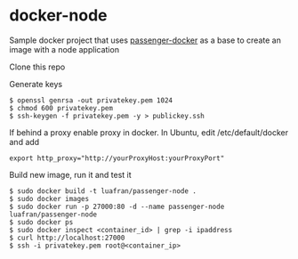 # docker-node

Sample docker project that uses [passenger-docker](https://github.com/phusion/passenger-docker)
as a base to create an image with a node application

Clone this repo

Generate keys

```shell
$ openssl genrsa -out privatekey.pem 1024
$ chmod 600 privatekey.pem
$ ssh-keygen -f privatekey.pem -y > publickey.ssh
`````

If behind a proxy enable proxy in docker.
In Ubuntu, edit /etc/default/docker and add
```shell
export http_proxy="http://yourProxyHost:yourProxyPort"
`````

Build new image, run it and test it

```shell
$ sudo docker build -t luafran/passenger-node .
$ sudo docker images
$ sudo docker run -p 27000:80 -d --name passenger-node luafran/passenger-node
$ sudo docker ps
$ sudo docker inspect <container_id> | grep -i ipaddress
$ curl http://localhost:27000
$ ssh -i privatekey.pem root@<container_ip>
`````
